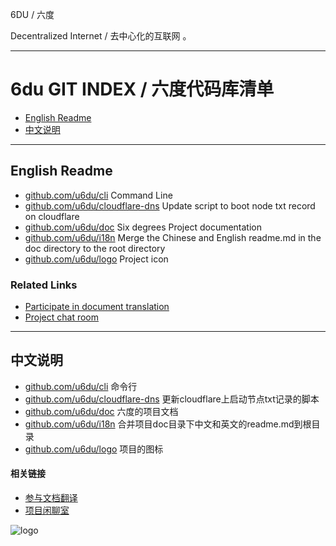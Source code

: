 6DU / 六度

Decentralized Internet /  去中心化的互联网 。

---

# 6du GIT INDEX / 六度代码库清单

* [English Readme](#english-readme)
* [中文说明](#中文说明)

---

## English Readme

* [github.com/u6du/cli](https://github.com/u6du/cli) Command Line
* [github.com/u6du/cloudflare-dns](https://github.com/u6du/cloudflare-dns) Update script to boot node txt record on cloudflare
* [github.com/u6du/doc](https://github.com/u6du/doc) Six degrees Project documentation
* [github.com/u6du/i18n](https://github.com/u6du/i18n) Merge the Chinese and English readme.md in the doc directory to the root directory
* [github.com/u6du/logo](https://github.com/u6du/logo) Project icon

### Related Links

- [Participate in document translation](https://gitlocalize.com/users/i6du)
- [Project chat room](https://gitter.im/u6du/community)

---

## 中文说明

* [github.com/u6du/cli](https://github.com/u6du/cli) 命令行
* [github.com/u6du/cloudflare-dns](https://github.com/u6du/cloudflare-dns) 更新cloudflare上启动节点txt记录的脚本
* [github.com/u6du/doc](https://github.com/u6du/doc) 六度的项目文档
* [github.com/u6du/i18n](https://github.com/u6du/i18n) 合并项目doc目录下中文和英文的readme.md到根目录
* [github.com/u6du/logo](https://github.com/u6du/logo) 项目的图标

#### 相关链接

* [参与文档翻译](https://gitlocalize.com/users/i6du)
* [项目闲聊室](https://gitter.im/u6du/community)

![logo](https://raw.githubusercontent.com/u6du/logo/master/logo.svg?sanitize=true)
